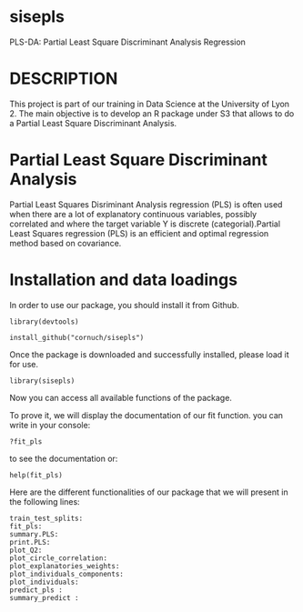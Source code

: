 # sisepls

PLS-DA: Partial Least Square Discriminant Analysis Regression

# DESCRIPTION

This project is part of our training in Data Science at the University of Lyon 2. The main objective is to develop an R package under S3 that allows to do a Partial Least Square Discriminant Analysis. 

# Partial Least Square Discriminant Analysis

Partial Least Squares Disriminant Analysis regression (PLS) is often used when there are a lot of explanatory continuous variables, possibly correlated and where the target variable Y is discrete (categorial).Partial Least Squares regression (PLS) is an efficient and optimal regression method based on covariance. 


# Installation and data loadings

In order to use our package, you should install it from Github.
```
library(devtools)

install_github("cornuch/sisepls")
```

Once the package is downloaded and successfully installed, please load it for use.
```
library(sisepls)
```
Now you can access all available functions of the package. 
   
To prove it, we will display the documentation of our fit function. you can write in your console: 
```
?fit_pls 
```
to see the documentation or:

```
help(fit_pls)
```

Here are the different functionalities of our package that we will present in the following lines: 
  
    train_test_splits:  
    fit_pls:
    summary.PLS:
    print.PLS:
    plot_Q2:
    plot_circle_correlation: 
    plot_explanatories_weights:
    plot_individuals_components:
    plot_individuals:
    predict_pls :
    summary_predict :
